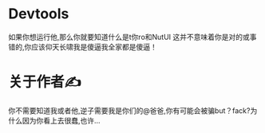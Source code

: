 # Devtools
如果你想运行他,那么你就要知道什么是t你ro和NutUI
这并不意味着你是对的或事错的,你应该仰天长啸我是傻逼我全家都是傻逼！
# 关于作者✍️
你不需要知道我或者他,逆子需要我是你们的@爸爸,你有可能会被骗but？fack?为什么因为你看上去很蠢,也许...
